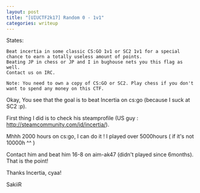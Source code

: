 ```yaml
---
layout: post
title: "[UIUCTF2k17] Random 0 - 1v1"
categories: writeup
---
```


States:

```
Beat incertia in some classic CS:GO 1v1 or SC2 1v1 for a special chance to earn a totally useless amount of points.
Beating JP in chess or JP and I in bughouse nets you this flag as well.
Contact us on IRC.

Note: You need to own a copy of CS:GO or SC2. Play chess if you don't want to spend any money on this CTF.
```

Okay, You see that the goal is to beat Incertia on cs:go (because I suck at SC2 :p).

First thing I did is to check his steamprofile (US guy : http://steamcommunity.com/id/incertia/).

Mhhh 2000 hours on cs:go, I can do it ! I played over 5000hours ( if it's not 10000h ^^ )

Contact him and beat him 16-8 on aim-ak47 (didn't played since 6months). That is the point!

Thanks Incertia, cyaa!

SakiiR
